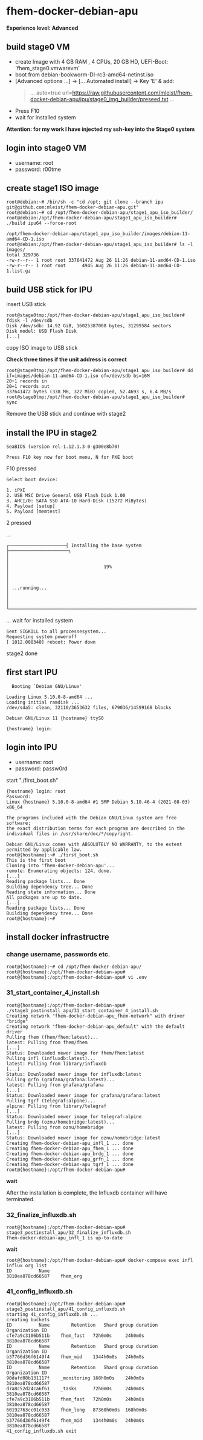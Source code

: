 # fhem-docker-debian-apu

**Experience level: Advanced**



## build stage0 VM

- create Image with 4 GB RAM , 4 CPUs, 20 GB HD, UEFI-Boot: 'fhem_stage0.vmwarevm'
- boot from debian-bookworm-DI-rc3-amd64-netinst.iso
- [Advanced options ...] -> [... Automated install] -> Key 'E' & add:
  > ... auto=true url=https://raw.githubusercontent.com/mleist/fhem-docker-debian-apu/ipu/stage0_img_builder/preseed.txt ...
- Press F10
- wait for installed system

**Attention: for my work I have injected my ssh-key into the Stage0 system**



## login into stage0 VM

- username: root
- password: r00tme



## create stage1 ISO image

    root@debian:~# /bin/sh -c "cd /opt; git clone --branch ipu git@github.com:mleist/fhem-docker-debian-apu.git"
    root@debian:~# cd /opt/fhem-docker-debian-apu/stage1_apu_iso_builder/
    root@debian:/opt/fhem-docker-debian-apu/stage1_apu_iso_builder# ./build ipu64 --force-root

    /opt/fhem-docker-debian-apu/stage1_apu_iso_builder/images/debian-11-amd64-CD-1.iso
    root@debian:/opt/fhem-docker-debian-apu/stage1_apu_iso_builder# ls -l images/
    total 329736
    -rw-r--r-- 1 root root 337641472 Aug 26 11:26 debian-11-amd64-CD-1.iso
    -rw-r--r-- 1 root root      4945 Aug 26 11:26 debian-11-amd64-CD-1.list.gz



## build USB stick for IPU

insert USB stick

    root@stage0tmp:/opt/fhem-docker-debian-apu/stage1_apu_iso_builder# fdisk -l /dev/sdb
    Disk /dev/sdb: 14.92 GiB, 16025387008 bytes, 31299584 sectors
    Disk model: USB Flash Disk
    [...]

copy ISO image to USB stick

**Check three times if the unit address is correct**

    root@stage0tmp:/opt/fhem-docker-debian-apu/stage1_apu_iso_builder# dd if=images/debian-11-amd64-CD-1.iso of=/dev/sdb bs=16M
    20+1 records in
    20+1 records out
    337641472 bytes (338 MB, 322 MiB) copied, 52.4693 s, 6.4 MB/s
    root@stage0tmp:/opt/fhem-docker-debian-apu/stage1_apu_iso_builder# sync

Remove the USB stick and continue with stage2



## install the IPU in stage2


    SeaBIOS (version rel-1.12.1.3-0-g300e8b70)

    Press F10 key now for boot menu, N for PXE boot

F10 pressed

    Select boot device:

    1. iPXE
    2. USB MSC Drive General USB Flash Disk 1.00
    3. AHCI/0: SATA SSD ATA-10 Hard-Disk (15272 MiBytes)
    4. Payload [setup]
    5. Payload [memtest]

2 pressed

...

    ┌─────────────────────┤ Installing the base system ├──────────────────────┐
    │                                                                         │
    │                                   19%                                   │
    │                                                                         │
    │ ...running...                                                           │
    │                                                                         │
    └─────────────────────────────────────────────────────────────────────────┘

... wait for installed system

    Sent SIGKILL to all processesystem...
    Requesting system poweroff
    [ 1012.008340] reboot: Power down

stage2 done

## first start IPU

      Booting `Debian GNU/Linux'
    
    Loading Linux 5.10.0-8-amd64 ...
    Loading initial ramdisk ...
    /dev/sda5: clean, 32110/3653632 files, 679036/14599168 blocks
    
    Debian GNU/Linux 11 {hostname} ttyS0
    
    {hostname} login: 

## login into IPU

- username: root
- password: passw0rd

start "./first_boot.sh"

    {hostname} login: root
    Password: 
    Linux {hostname} 5.10.0-8-amd64 #1 SMP Debian 5.10.46-4 (2021-08-03) x86_64
    
    The programs included with the Debian GNU/Linux system are free software;
    the exact distribution terms for each program are described in the
    individual files in /usr/share/doc/*/copyright.
    
    Debian GNU/Linux comes with ABSOLUTELY NO WARRANTY, to the extent
    permitted by applicable law.
    root@{hostname}:~# ./first_boot.sh 
    This is the first boot
    Cloning into 'fhem-docker-debian-apu'...
    remote: Enumerating objects: 124, done.
    [...]
    Reading package lists... Done
    Building dependency tree... Done
    Reading state information... Done
    All packages are up to date.
    [...]
    Reading package lists... Done
    Building dependency tree... Done
    root@{hostname}:~# 



## install docker infrastructre


### change username, passwords etc.

    root@{hostname}:~# cd /opt/fhem-docker-debian-apu/
    root@{hostname}:/opt/fhem-docker-debian-apu# 
    root@{hostname}:/opt/fhem-docker-debian-apu# vi .env


### 31_start_container_4_install.sh

    root@{hostname}:/opt/fhem-docker-debian-apu# ./stage3_postinstall_apu/31_start_container_4_install.sh
    Creating network "fhem-docker-debian-apu_fhem-network" with driver "bridge"
    Creating network "fhem-docker-debian-apu_default" with the default driver
    Pulling fhem (fhem/fhem:latest)...
    latest: Pulling from fhem/fhem
    [...]
    Status: Downloaded newer image for fhem/fhem:latest
    Pulling infl (influxdb:latest)...
    latest: Pulling from library/influxdb
    [...]
    Status: Downloaded newer image for influxdb:latest
    Pulling grfn (grafana/grafana:latest)...
    latest: Pulling from grafana/grafana
    [...]
    Status: Downloaded newer image for grafana/grafana:latest
    Pulling tgrf (telegraf:alpine)...
    alpine: Pulling from library/telegraf
    [...]
    Status: Downloaded newer image for telegraf:alpine
    Pulling brdg (oznu/homebridge:latest)...
    latest: Pulling from oznu/homebridge
    [...]
    Status: Downloaded newer image for oznu/homebridge:latest
    Creating fhem-docker-debian-apu_infl_1 ... done
    Creating fhem-docker-debian-apu_fhem_1 ... done
    Creating fhem-docker-debian-apu_brdg_1 ... done
    Creating fhem-docker-debian-apu_grfn_1 ... done
    Creating fhem-docker-debian-apu_tgrf_1 ... done
    root@{hostname}:/opt/fhem-docker-debian-apu# 

**wait**

After the installation is complete, the Influxdb container will have terminated.

### 32_finalize_influxdb.sh

    root@{hostname}:/opt/fhem-docker-debian-apu# stage3_postinstall_apu/32_finalize_influxdb.sh
    fhem-docker-debian-apu_infl_1 is up-to-date

**wait**

    root@{hostname}:/opt/fhem-docker-debian-apu# docker-compose exec infl influx org list
    ID			Name
    3810ea878cd66587	fhem_org


### 41_config_influxdb.sh
    root@{hostname}:/opt/fhem-docker-debian-apu# stage3_postinstall_apu/41_config_influxdb.sh
    starting 41_config_influxdb.sh ...
    creating buckets
    ID			Name		Retention	Shard group duration	Organization ID
    cfe7a9c3106b511b	fhem_fast	72h0m0s		24h0m0s			3810ea878cd66587
    ID			Name		Retention	Shard group duration	Organization ID
    b37766d36f6149f4	fhem_mid	1344h0m0s	24h0m0s			3810ea878cd66587
    ID			Name		Retention	Shard group duration	Organization ID
    90dafd08b131117f	_monitoring	168h0m0s	24h0m0s			3810ea878cd66587
    d7a8c52d24ca6f61	_tasks		72h0m0s		24h0m0s			3810ea878cd66587
    cfe7a9c3106b511b	fhem_fast	72h0m0s		24h0m0s			3810ea878cd66587
    60192763cc01c033	fhem_long	87360h0m0s	168h0m0s		3810ea878cd66587
    b37766d36f6149f4	fhem_mid	1344h0m0s	24h0m0s			3810ea878cd66587
    41_config_influxdb.sh exit

